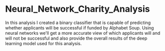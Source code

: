 # Neural_Network_Charity_Analysis
In this analysis I created a binary classifier that is capable of predicting whether applicants will be successful if funded by Alphabet Soup. Using neural networks we'll get a more accurate view of which applicants will and will not be successful and also provide the overall results of the deep learning model used for this analysis.

